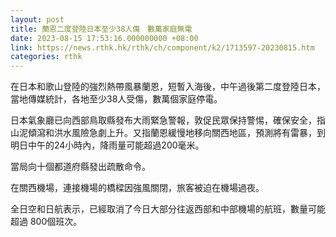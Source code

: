```yaml
---
layout: post
title: 蘭恩二度登陸日本至少38人傷　數萬家庭無電
date: 2023-08-15 17:53:16.000000000 +08:00
link: https://news.rthk.hk/rthk/ch/component/k2/1713597-20230815.htm
categories: rthk
---
```


在日本和歌山登陸的強烈熱帶風暴蘭恩，短暫入海後，中午過後第二度登陸日本，當地傳媒統計，各地至少38人受傷，數萬個家庭停電。

日本氣象廳已向西部鳥取縣發布大雨緊急警報，敦促民眾保持警惕，確保安全，指山泥傾瀉和洪水風險急劇上升。又指蘭恩緩慢地移向關西地區，預測將有雷暴，到明日中午的24小時內，降雨量可能超過200毫米。

當局向十個都道府縣發出疏散命令。

在關西機場，連接機場的橋樑因強風關閉，旅客被迫在機場過夜。

全日空和日航表示，已經取消了今日大部分往返西部和中部機場的航班，數量可能超過 800個班次。
